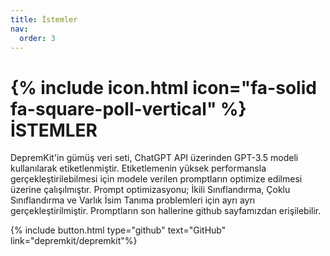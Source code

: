 ```yaml
---
title: İstemler
nav:
  order: 3
---
```


# {% include icon.html icon="fa-solid fa-square-poll-vertical" %}İSTEMLER

DepremKit'in gümüş veri seti, ChatGPT API üzerinden GPT-3.5 modeli kullanılarak etiketlenmiştir. Etiketlemenin yüksek performansla gerçekleştirilebilmesi için modele verilen promptların optimize edilmesi üzerine çalışılmıştır. Prompt optimizasyonu; İkili Sınıflandırma, Çoklu Sınıflandırma ve Varlık İsim Tanıma problemleri için ayrı ayrı gerçekleştirilmiştir. Promptların son hallerine github sayfamızdan erişilebilir.

{% include button.html type="github" text="GitHub" link="depremkit/depremkit"%}
